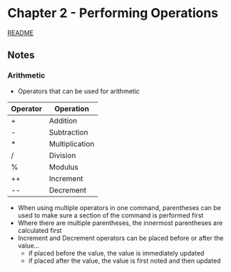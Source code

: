# Chapter 2 - Performing Operations

[README](../README.md)

## Notes

### Arithmetic
- Operators that can be used for arithmetic

| Operator  | Operation     |
|-----------|-----------    |
| +         | Addition      |
| -         | Subtraction   |
| *         | Multiplication|
| /         | Division      |
| %         | Modulus       |
| ++        | Increment     |
| --        | Decrement     |

- When using multiple operators in one command, parentheses can be used to make sure a section of the command is performed first
- Where there are multiple parentheses, the innermost parentheses are calculated first
- Increment and Decrement operators can be placed before or after the value...
    - if placed before the value, the value is immediately updated
    - if placed after the value, the value is first noted and then updated


